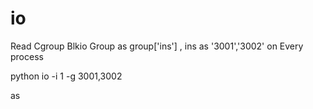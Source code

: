 io
==

Read Cgroup Blkio Group as group['ins'] , ins as '3001','3002' on Every process

python io -i 1 -g 3001,3002

as
